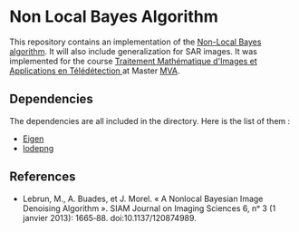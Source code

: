 # Non Local Bayes Algorithm #
This repository contains an implementation of the [Non-Local Bayes algorithm](http://epubs.siam.org/doi/abs/10.1137/120874989). It will also include generalization for SAR images. It was implemented for the course [
Traitement Mathématique d'Images et Applications en Télédétection ](https://mvaisat.wp.imt.fr/) at Master [MVA](http://www.math.ens-cachan.fr/version-francaise/formations/master-mva/).

## Dependencies ##

The dependencies are all included in the directory.
Here is the list of them :

* [Eigen](http://eigen.tuxfamily.org/index.php?title=Main\_Page)
* [lodepng](https://github.com/lvandeve/lodepng)

## References ##

* Lebrun, M., A. Buades, et J. Morel. « A Nonlocal Bayesian Image Denoising Algorithm ». SIAM Journal on Imaging Sciences 6, nᵒ 3 (1 janvier 2013): 1665‑88. doi:10.1137/120874989.

